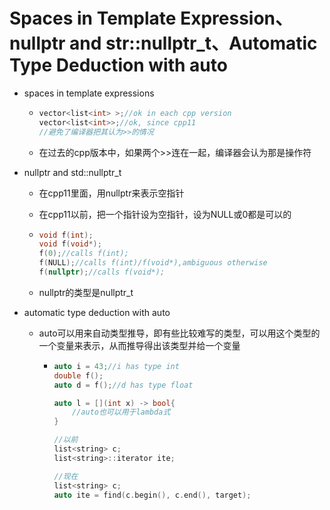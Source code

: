 # Spaces in Template Expression、nullptr and str::nullptr_t、Automatic Type Deduction with auto

- spaces in template expressions

  - ```cpp
    vector<list<int> >;//ok in each cpp version
    vector<list<int>>;//ok, since cpp11
    //避免了编译器把其认为>>的情况
    ```

  - 在过去的cpp版本中，如果两个>>连在一起，编译器会认为那是操作符

- nullptr and std::nullptr_t

  - 在cpp11里面，用nullptr来表示空指针

  - 在cpp11以前，把一个指针设为空指针，设为NULL或0都是可以的

  - ```cpp
    void f(int);
    void f(void*);
    f(0);//calls f(int);
    f(NULL);//calls f(int)/f(void*),ambiguous otherwise
    f(nullptr);//calls f(void*);
    ```

  - nullptr的类型是nullptr_t

- automatic type deduction with auto

  - auto可以用来自动类型推导，即有些比较难写的类型，可以用这个类型的一个变量来表示，从而推导得出该类型并给一个变量

    - ```cpp
      auto i = 43;//i has type int
      double f();
      auto d = f();//d has type float
      
      auto l = [](int x) -> bool{
          //auto也可以用于lambda式
      }
      
      //以前
      list<string> c;
      list<string>::iterator ite;
      
      //现在
      list<string> c;
      auto ite = find(c.begin(), c.end(), target);
      ```

